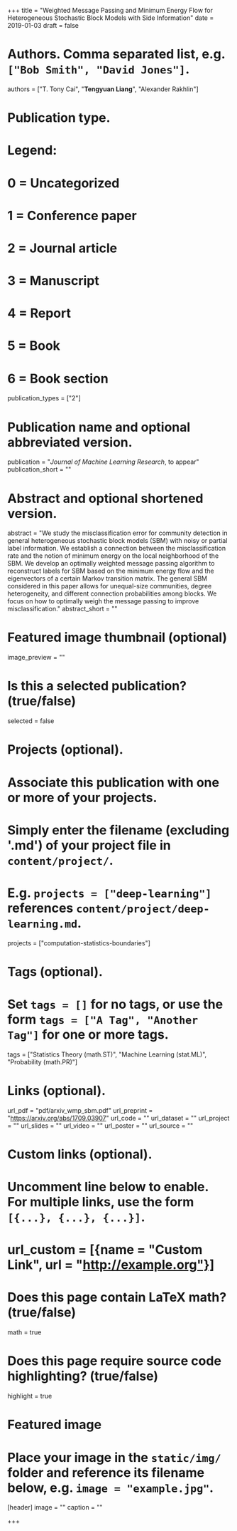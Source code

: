 +++
title = "Weighted Message Passing and Minimum Energy Flow for Heterogeneous Stochastic Block Models with Side Information"
date = 2019-01-03
draft = false

# Authors. Comma separated list, e.g. `["Bob Smith", "David Jones"]`.
authors = ["T. Tony Cai", "**Tengyuan Liang**", "Alexander Rakhlin"]

# Publication type.
# Legend:
# 0 = Uncategorized
# 1 = Conference paper
# 2 = Journal article
# 3 = Manuscript
# 4 = Report
# 5 = Book
# 6 = Book section
publication_types = ["2"]

# Publication name and optional abbreviated version.
publication = "*Journal of Machine Learning Research*, to appear"
publication_short = ""

# Abstract and optional shortened version.
abstract = "We study the misclassification error for community detection in general heterogeneous stochastic block models (SBM) with noisy or partial label information. We establish a connection between the misclassification rate and the notion of minimum energy on the local neighborhood of the SBM. We develop an optimally weighted message passing algorithm to reconstruct labels for SBM based on the minimum energy flow and the eigenvectors of a certain Markov transition matrix. The general SBM considered in this paper allows for unequal-size communities, degree heterogeneity, and different connection probabilities among blocks. We focus on how to optimally weigh the message passing to improve misclassification."
abstract_short = ""

# Featured image thumbnail (optional)
image_preview = ""

# Is this a selected publication? (true/false)
selected = false

# Projects (optional).
#   Associate this publication with one or more of your projects.
#   Simply enter the filename (excluding '.md') of your project file in `content/project/`.
#   E.g. `projects = ["deep-learning"]` references `content/project/deep-learning.md`.
projects = ["computation-statistics-boundaries"]

# Tags (optional).
#   Set `tags = []` for no tags, or use the form `tags = ["A Tag", "Another Tag"]` for one or more tags.
tags = ["Statistics Theory (math.ST)", "Machine Learning (stat.ML)", "Probability (math.PR)"]

# Links (optional).
url_pdf = "pdf/arxiv_wmp_sbm.pdf"
url_preprint = "https://arxiv.org/abs/1709.03907"
url_code = ""
url_dataset = ""
url_project = ""
url_slides = ""
url_video = ""
url_poster = ""
url_source = ""

# Custom links (optional).
#   Uncomment line below to enable. For multiple links, use the form `[{...}, {...}, {...}]`.
# url_custom = [{name = "Custom Link", url = "http://example.org"}]

# Does this page contain LaTeX math? (true/false)
math = true

# Does this page require source code highlighting? (true/false)
highlight = true

# Featured image
# Place your image in the `static/img/` folder and reference its filename below, e.g. `image = "example.jpg"`.
[header]
image = ""
caption = ""

+++
